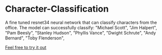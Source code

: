 # Character-Classification
A fine tuned resnet34 neural network that can classify characters from the office.
The model can successfully classify:
    "Michael Scott",
    "Jim Halpert",
    "Pam Beesly",
    "Stanley Hudson",
    "Phyllis Vance",
    "Dwight Schrute",
    "Andy Bernard",
    "Toby Flenderson",

[Feel free to try it out](https://huggingface.co/spaces/Vangmayy/TheOfficeCharacters)